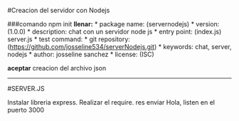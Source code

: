 #Creacion del servidor con Nodejs

###comando npm init
**llenar:**
    * package name: (servernodejs) 
    * version: (1.0.0)
    * description: chat con un servidor node js
    * entry point: (index.js) server.js
    * test command: 
    * git repository: (https://github.com/josseline534/serverNodejs.git) 
    * keywords: chat, server, nodejs
    * author: josseline sanchez
    * license: (ISC) 

**aceptar**
creacion del archivo json
* * *
#SERVER.JS

Instalar libreria express.
Realizar el require.
res enviar Hola, listen en el puerto 3000

